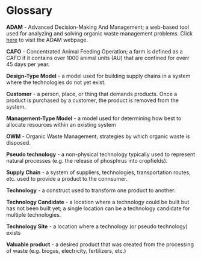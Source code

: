 # Glossary

<p id="ADAM_def"><b>ADAM</b> - Advanced Decision-Making And Management; a web-based tool used for analyzing and solving organic waste management problems. Click <a href="http://54.208.179.171:8000/">here</a> to visit the ADAM webpage.</p>

<p id="CAFO_def"><b>CAFO</b> - Concentrated Animal Feeding Operation; a farm is defined as a CAFO if it contains over 1000 animal units (AU) that are confined for overr 45 days per year.</p>

<p id="design_model_def"><b>Design-Type Model</b> - a model used for building supply chains in a system where the technologies do not yet exist.</p>

<p id="cust_def"><b>Customer</b> - a person, place, or thing that demands products. Once a product is purchased by a customer, the product is removed from the system.</p>

<p id="management_model_def"><b>Management-Type Model</b> - a model used for determining how best to allocate resources within an existing system
</p>

<p id="OWM_def"><b>OWM</b> - Organic Waste Management; strategies by which organic waste is disposed.</p>

<p id="pseudo_tech_def"><b>Pseudo technology</b> - a non-physical technology typically used to represent natural processes (e.g. the release of phosphrus into cropfields).</p>

<p id="supply_chain_def"><b>Supply Chain</b> - a system of suppliers, technologies, transportation routes, etc. used to provide a product to the connsumer.</p>

<p id="tech_def"><b>Technology</b> - a construct used to transform one product to another.</p>

<p id="tech_cand_def"><b>Technology Candidate</b> - a location where a technology could be built but has not been built yet; a single location can be a technology candidate for multiple technologies.</p>

<p id="tech_site_def"><b>Technology Site</b> - a location where a technology (or pseudo technology) exists </p>

<p id="val_prod_def"><b>Valuable product</b> - a desired product that was created from the processing of waste (e.g. biogas, electricity, fertilizers, etc.)</p>
